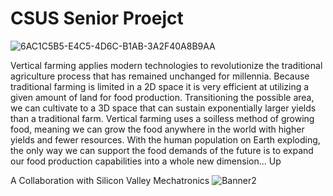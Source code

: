 # CSUS Senior Proejct
![6AC1C5B5-E4C5-4D6C-B1AB-3A2F40A8B9AA](https://user-images.githubusercontent.com/21117916/167768493-11d232b1-2571-44f8-82fb-3611c5b99778.JPG)

Vertical farming applies modern technologies to revolutionize the traditional agriculture process that has remained unchanged for millennia. Because traditional farming is limited in a 2D space it is very efficient at utilizing a given amount of land for food production. Transitioning the possible area, we can cultivate to a 3D space that can sustain exponentially larger yields than a traditional farm. Vertical farming uses a soilless method of growing food, meaning we can grow the food anywhere in the world with higher yields and fewer resources. With the human population on Earth exploding, the only way we can support the food demands of the future is to expand our food production capabilities into a whole new dimension… Up

A Collaboration with Silicon Valley Mechatronics
![Banner2](https://user-images.githubusercontent.com/21117916/159144262-e3aa83ed-5a38-42b0-a1d1-76a1abe333fe.png)
